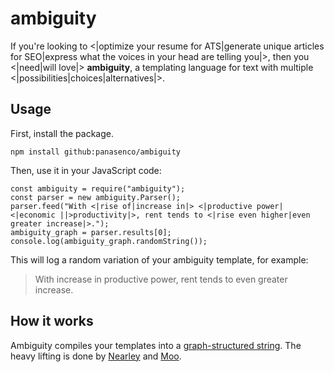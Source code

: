 # ambiguity

If you're looking to <|optimize your resume for ATS|generate unique articles for SEO|express what the voices in your head are telling you|>, then you <|need|will love|> **ambiguity**, a templating language for text with multiple <|possibilities|choices|alternatives|>. 

## Usage

First, install the package.

```
npm install github:panasenco/ambiguity
```

Then, use it in your JavaScript code:
```
const ambiguity = require("ambiguity");
const parser = new ambiguity.Parser();
parser.feed("With <|rise of|increase in|> <|productive power|<|economic ||>productivity|>, rent tends to <|rise even higher|even greater increase|>.");
ambiguity_graph = parser.results[0];
console.log(ambiguity_graph.randomString());
```

This will log a random variation of your ambiguity template, for example:

> With increase in productive power, rent tends to even greater increase.

## How it works

Ambiguity compiles your templates into a [graph-structured string](https://en.wikipedia.org/wiki/Graph-structured_stack). The heavy lifting is done by [Nearley](https://nearley.js.org/) and [Moo](https://github.com/no-context/moo).
